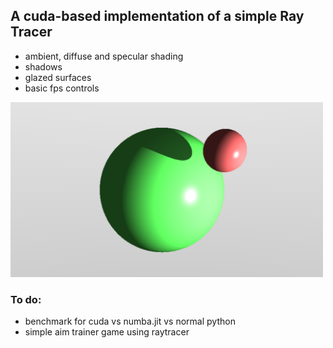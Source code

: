 ## A cuda-based implementation of a simple Ray Tracer

- ambient, diffuse and specular shading
- shadows
- glazed surfaces
- basic fps controls

<img src="media/shadows.png" alt="Current Progress" width="500"/>

### To do:

- benchmark for cuda vs numba.jit vs normal python
- simple aim trainer game using raytracer